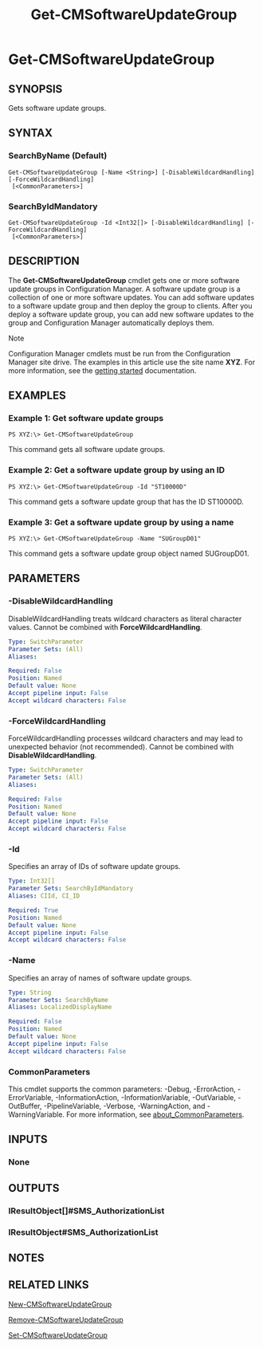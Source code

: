 ﻿---
description: Gets software update groups.
external help file: AdminUI.PS.Sum.dll-Help.xml
Module Name: ConfigurationManager
ms.date: 05/02/2019
schema: 2.0.0
title: Get-CMSoftwareUpdateGroup
---

# Get-CMSoftwareUpdateGroup

## SYNOPSIS
Gets software update groups.

## SYNTAX

### SearchByName (Default)
```
Get-CMSoftwareUpdateGroup [-Name <String>] [-DisableWildcardHandling] [-ForceWildcardHandling]
 [<CommonParameters>]
```

### SearchByIdMandatory
```
Get-CMSoftwareUpdateGroup -Id <Int32[]> [-DisableWildcardHandling] [-ForceWildcardHandling]
 [<CommonParameters>]
```

## DESCRIPTION
The **Get-CMSoftwareUpdateGroup** cmdlet gets one or more software update groups in Configuration Manager.
A software update group is a collection of one or more software updates.
You can add software updates to a software update group and then deploy the group to clients.
After you deploy a software update group, you can add new software updates to the group and Configuration Manager automatically deploys them.

> [!NOTE]
> Configuration Manager cmdlets must be run from the Configuration Manager site drive.
> The examples in this article use the site name **XYZ**. For more information, see the
> [getting started](/powershell/sccm/overview) documentation.

## EXAMPLES

### Example 1: Get software update groups
```
PS XYZ:\> Get-CMSoftwareUpdateGroup
```

This command gets all software update groups.

### Example 2: Get a software update group by using an ID
```
PS XYZ:\> Get-CMSoftwareUpdateGroup -Id "ST10000D"
```

This command gets a software update group that has the ID ST10000D.

### Example 3: Get a software update group by using a name
```
PS XYZ:\> Get-CMSoftwareUpdateGroup -Name "SUGroupD01"
```

This command gets a software update group object named SUGroupD01.

## PARAMETERS

### -DisableWildcardHandling
DisableWildcardHandling treats wildcard characters as literal character values. Cannot be combined with **ForceWildcardHandling**.

```yaml
Type: SwitchParameter
Parameter Sets: (All)
Aliases:

Required: False
Position: Named
Default value: None
Accept pipeline input: False
Accept wildcard characters: False
```

### -ForceWildcardHandling
ForceWildcardHandling processes wildcard characters and may lead to unexpected behavior (not recommended). Cannot be combined with **DisableWildcardHandling**.

```yaml
Type: SwitchParameter
Parameter Sets: (All)
Aliases:

Required: False
Position: Named
Default value: None
Accept pipeline input: False
Accept wildcard characters: False
```

### -Id
Specifies an array of IDs of software update groups.

```yaml
Type: Int32[]
Parameter Sets: SearchByIdMandatory
Aliases: CIId, CI_ID

Required: True
Position: Named
Default value: None
Accept pipeline input: False
Accept wildcard characters: False
```

### -Name
Specifies an array of names of software update groups.

```yaml
Type: String
Parameter Sets: SearchByName
Aliases: LocalizedDisplayName

Required: False
Position: Named
Default value: None
Accept pipeline input: False
Accept wildcard characters: False
```

### CommonParameters
This cmdlet supports the common parameters: -Debug, -ErrorAction, -ErrorVariable, -InformationAction, -InformationVariable, -OutVariable, -OutBuffer, -PipelineVariable, -Verbose, -WarningAction, and -WarningVariable. For more information, see [about_CommonParameters](https://docs.microsoft.com/powershell/module/microsoft.powershell.core/about/about_commonparameters?view=powershell-7).

## INPUTS

### None

## OUTPUTS

### IResultObject[]#SMS_AuthorizationList

### IResultObject#SMS_AuthorizationList

## NOTES

## RELATED LINKS

[New-CMSoftwareUpdateGroup](New-CMSoftwareUpdateGroup.md)

[Remove-CMSoftwareUpdateGroup](Remove-CMSoftwareUpdateGroup.md)

[Set-CMSoftwareUpdateGroup](Set-CMSoftwareUpdateGroup.md)


